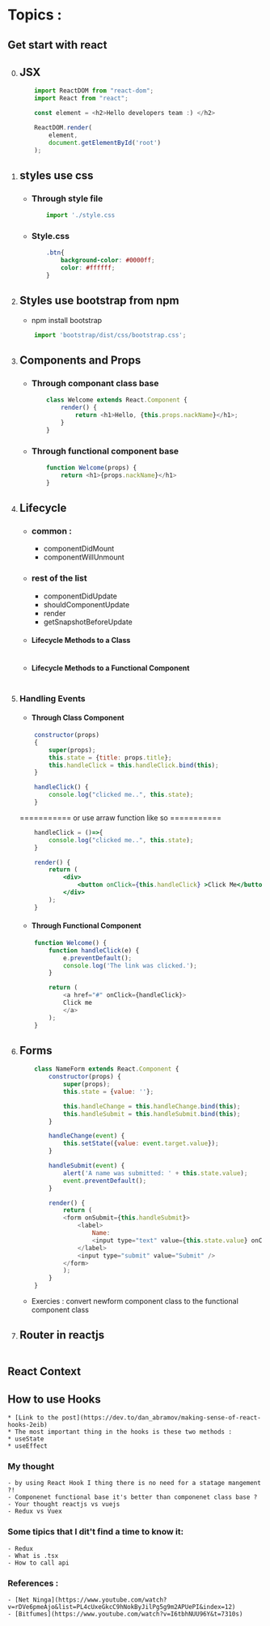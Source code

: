 # Topics :

## Get start with react
0. ## JSX
    ```js
        import ReactDOM from "react-dom";
        import React from "react";

        const element = <h2>Hello developers team :) </h2>

        ReactDOM.render(
            element,
            document.getElementById('root')
        );
    ```

1. ## styles use css
    - ### Through style file
        ```js
            import './style.css
        ```
    - ### Style.css
        ```css
            .btn{
                background-color: #0000ff;
                color: #ffffff;
            }
        ```

2. ## Styles use bootstrap from npm 
    - npm install bootstrap
    ```js
        import 'bootstrap/dist/css/bootstrap.css';
    ```

3. ## Components and Props
    - ### Through componant class base
        ```js
            class Welcome extends React.Component {
                render() {
                    return <h1>Hello, {this.props.nackName}</h1>;
                }
            }
        ```

    - ### Through functional component base
        ```js
            function Welcome(props) {
                return <h1>{props.nackName}</h1>
            }
        ```

4. ## Lifecycle 
    - ### common :
        * componentDidMount
        * componentWillUnmount

    - ### rest of the list
        * componentDidUpdate
        * shouldComponentUpdate
        * render
        * getSnapshotBeforeUpdate


    - #### Lifecycle Methods to a Class
        ```js

        ```
    - #### Lifecycle Methods to a Functional Component
        ```js

        ```

5. ### Handling Events
    - #### Through Class Component
    ```js
        constructor(props)
        {
            super(props);
            this.state = {title: props.title};
            this.handleClick = this.handleClick.bind(this);
        }

        handleClick() {
            console.log("clicked me..", this.state);
        }
    ```
    =========== or use arraw function like so ===========
    ```js
        handleClick = ()=>{
            console.log("clicked me..", this.state);
        }
    ```

    ```jsx
        render() { 
            return ( 
                <div>
                    <button onClick={this.handleClick} >Click Me</button>
                </div>
            );
        }
    ```

    - #### Through Functional Component
    ```js
        function Welcome() {
            function handleClick(e) {
                e.preventDefault();
                console.log('The link was clicked.');
            }

            return (
                <a href="#" onClick={handleClick}>
                Click me
                </a>
            );
        }
    ```

7. ## Forms
    ```js
        class NameForm extends React.Component {
            constructor(props) {
                super(props);
                this.state = {value: ''};

                this.handleChange = this.handleChange.bind(this);
                this.handleSubmit = this.handleSubmit.bind(this);
            }

            handleChange(event) {
                this.setState({value: event.target.value});
            }

            handleSubmit(event) {
                alert('A name was submitted: ' + this.state.value);
                event.preventDefault();
            }

            render() {
                return (
                <form onSubmit={this.handleSubmit}>
                    <label>
                        Name:
                        <input type="text" value={this.state.value} onChange={this.handleChange} />
                    </label>
                    <input type="submit" value="Submit" />
                </form>
                );
            }
        }
    ```
    - Exercies :
        convert newform component class to the functional component class

6. ## Router in reactjs
```js

```


## React Context

## How to use Hooks
    * [Link to the post](https://dev.to/dan_abramov/making-sense-of-react-hooks-2eib)
    * The most important thing in the hooks is these two methods :
    * useState
    * useEffect

### My thought
    - by using React Hook I thing there is no need for a statage mangement ?!
    - Componenet functional base it's better than componenet class base ?
    - Your thought reactjs vs vuejs
    - Redux vs Vuex

### Some tipics that I dit't find a time to know it:
    - Redux
    - What is .tsx
    - How to call api


### References :
    - [Net Ninga](https://www.youtube.com/watch?v=rDVe6pmeAjo&list=PL4cUxeGkcC9hNokByJilPg5g9m2APUePI&index=12)
    - [Bitfumes](https://www.youtube.com/watch?v=I6tbhNUU96Y&t=7310s)